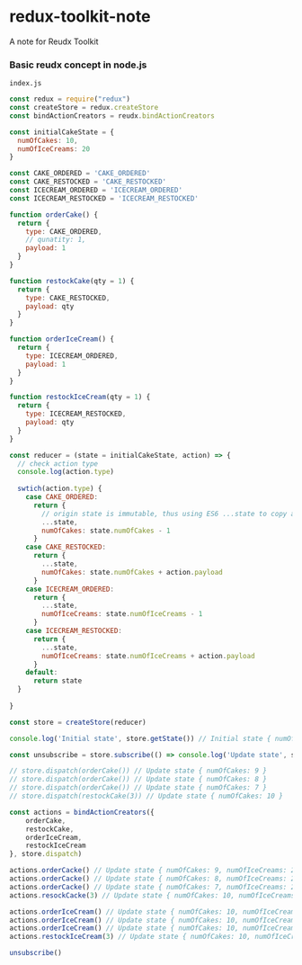 # redux-toolkit-note
A note for Reudx Toolkit

### Basic reudx concept in node.js

```index.js```
```javascript
const redux = require("redux")
const createStore = redux.createStore
const bindActionCreators = reudx.bindActionCreators

const initialCakeState = {
  numOfCakes: 10,
  numOfIceCreams: 20
}

const CAKE_ORDERED = 'CAKE_ORDERED'
const CAKE_RESTOCKED = 'CAKE_RESTOCKED'
const ICECREAM_ORDERED = 'ICECREAM_ORDERED'
const ICECREAM_RESTOCKED = 'ICECREAM_RESTOCKED'

function orderCake() {
  return {
    type: CAKE_ORDERED,
    // qunatity: 1,
    payload: 1
  }
}

function restockCake(qty = 1) {
  return {
    type: CAKE_RESTOCKED,
    payload: qty
  }
}

function orderIceCream() {
  return {
    type: ICECREAM_ORDERED,
    payload: 1
  }
}

function restockIceCream(qty = 1) {
  return {
    type: ICECREAM_RESTOCKED,
    payload: qty
  }
}

const reducer = (state = initialCakeState, action) => {
  // check action type
  console.log(action.type)
  
  swtich(action.type) {
    case CAKE_ORDERED:
      return {
        // origin state is immutable, thus using ES6 ...state to copy a new state
        ...state,
        numOfCakes: state.numOfCakes - 1
      }
    case CAKE_RESTOCKED:
      return {
        ...state,
        numOfCakes: state.numOfCakes + action.payload
      }
    case ICECREAM_ORDERED:
      return {
        ...state,
        numOfIceCreams: state.numOfIceCreams - 1
      }
    case ICECREAM_RESTOCKED:
      return {
        ...state,
        numOfIceCreams: state.numOfIceCreams + action.payload
      }
    default:
      return state
  }
  
}

const store = createStore(reducer)

console.log('Initial state', store.getState()) // Initial state { numOfCakes: 10, numOfIceCreams: 20 }

const unsubscribe = store.subscribe(() => console.log('Update state', store.getStore())

// store.dispatch(orderCake()) // Update state { numOfCakes: 9 }
// store.dispatch(orderCake()) // Update state { numOfCakes: 8 }
// store.dispatch(orderCake()) // Update state { numOfCakes: 7 }
// store.dispatch(restockCake(3)) // Update state { numOfCakes: 10 }

const actions = bindActionCreators({ 
    orderCake,
    restockCake,
    orderIceCream,
    restockIceCream
}, store.dispatch)

actions.orderCacke() // Update state { numOfCakes: 9, numOfIceCreams: 20 }
actions.orderCacke() // Update state { numOfCakes: 8, numOfIceCreams: 20  }
actions.orderCacke() // Update state { numOfCakes: 7, numOfIceCreams: 20  }
actions.resockCacke(3) // Update state { numOfCakes: 10, numOfIceCreams: 20  }

actions.orderIceCream() // Update state { numOfCakes: 10, numOfIceCreams: 20 }
actions.orderIceCream() // Update state { numOfCakes: 10, numOfIceCreams: 19 }
actions.orderIceCream() // Update state { numOfCakes: 10, numOfIceCreams: 18 }
actions.restockIceCream(3) // Update state { numOfCakes: 10, numOfIceCreams: 20 }

unsubscribe()
````
